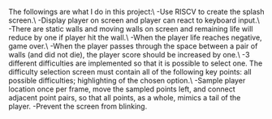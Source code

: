 The followings are what I do in this project:\\
  -Use RISCV to create the splash screen.\\
  -Display player on screen and player can react to keyboard input.\\
  -There are static walls and moving walls on screen and remaining life will reduce by one if player hit the wall.\\
  -When the player life reaches negative, game over.\\
  -When the player passes through the space between a pair of walls (and did not die), the player score should be increased by one.\\
  -3 different difficulties are implemented so that it is possible to select one. The difficulty selection screen must contain all of the following key points: all possible difficulties; highlighting of the chosen option.\\
  -Sample player location once per frame, move the sampled points left, and connect adjacent point pairs, so that all points, as a whole, mimics a tail of the player.
  -Prevent the screen from blinking.
